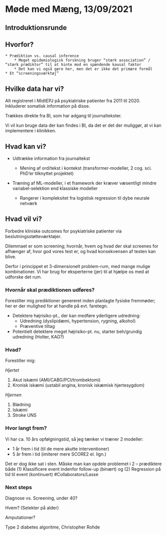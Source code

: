 # Møde med Mæng, 13/09/2021
## Introduktionsrunde

## Hvorfor? 
	* Prædiktion vs. causal inference
		* Meget epidemiologisk forskning bruger “stærk association” / “stærk prædiktor” til at hinte mod en spændende kausal faktor
		* Det kan vi også gøre her, men det er ikke det primære formål
	* Et “screeningsværktøj”

## Hvilke data har vi?
Alt registreret i MidtEPJ på psykiatriske patienter fra 2011 til 2020. Inkluderer somatisk information på disse.

Trækkes direkte fra BI, som har adgang til journaltekster.

Vi vil kun bruge data der kan findes i BI, da det er det der muliggør, at vi kan implementere i klinikken.

## Hvad kan vi?
* Udtrække information fra journaltekst
	* Mening af ord/tekst i kontekst (transformer-modeller, 2 cog. sci. PhD’er tilknyttet projektet)

* Træning af ML-modeller, i et framework der kræver væsentligt mindre variabel-selektion end klassiske modeller
	* Rangerer i kompleksitet fra logistisk regression til dybe neurale netværk

## Hvad vil vi?
Forbedre kliniske outcomes for psykiatriske patienter via beslutningsstøtteværktøjer.

Dilemmaet er som screening; hvornår, hvem og hvad der skal screenes for afhænger af, hvor god vores test er, og hvad konsekvensen af testen kan blive.

Derfor i princippet et 3-dimensionelt problem-rum, med mange mulige kombinationer. Vi har brug for eksperterne (jer) til at hjælpe os med at udforske det rum.

### Hvornår skal prædiktionen udføres?
Forestiller mig prediktioner genereret inden planlagte fysiske fremmøder; her er der mulighed for at handle på evt. faretegn.

* Detektere højrisiko-pt., der kan medføre yderligere udredning: 
	* Udredning (dyslipidæmi, hypertension, rygning, alkohol)
	* Præventive tiltag
* Potentielt detektere meget højrisiko-pt. nu, starter beh/grundig udredning (Holter, KAG?)

### Hvad?
Forestiller mig:

*Hjertet*
1. Akut iskæmi (AMI/CABG/PCI/trombektomi)
2. Kronisk iskæmi (ustabil angina, kronisk iskæmisk hjertesygdom)

*Hjernen*
1. Blødning
2. Iskæmi
3. Stroke UNS

### Hvor langt frem?
Vi har ca. 10 års opfølgningstid, så jeg tænker vi træner 2 modeller:
* 1 år frem i tid (til de mere akutte interventioner)
* 5 år frem i tid (imiterer mere SCORE2 el. lign.)

Det er dog ikke sat i sten. Måske man kan opdele problemet i 2 – prædiktere både (1) Klassificere event indenfor follow-up (binært) og (2) Regression på tid til event (kontinuert) #Collaborators/Lasse

### Next steps
Diagnose vs. Screening, under 40? 

Hvem? (Selekter på alder)

Amputationer?

Type 2 diabetes algoritme, Christopher Rohde

<!-- #service #p2 -->

<!-- {BearID:3B61FE1D-1D0B-4A77-9714-4C3F228D82A5-33067-00000144CC6D76BD} -->
